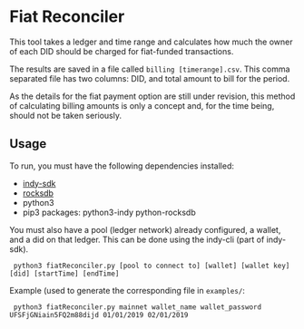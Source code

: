 # Fiat Reconciler

This tool takes a ledger and time range and calculates how much the owner of each DID should be charged for fiat-funded transactions. 

The results are saved in a file called `billing [timerange].csv`. This comma separated file has two columns: DID, and total amount to bill for the period.

As the details for the fiat payment option are still under revision, this method of calculating billing amounts is only a concept and, for the time being, should not be taken seriously.

## Usage

To run, you must have the following dependencies installed:
- [indy-sdk](https://github.com/hyperledger/indy-sdk) 
- [rocksdb](https://github.com/facebook/rocksdb/blob/master/INSTALL.md)
- python3
- pip3 packages: python3-indy python-rocksdb  


You must also have a pool (ledger network) already configured, a wallet, and a did on that ledger. This can be done using the indy-cli (part of indy-sdk).

``` python3 fiatReconciler.py [pool to connect to] [wallet] [wallet key] [did] [startTime] [endTime]```

Example (used to generate the corresponding file in `examples/`:

``` python3 fiatReconciler.py mainnet wallet_name wallet_password UFSFjGNiain5FQ2m88dijd 01/01/2019 02/01/2019```
